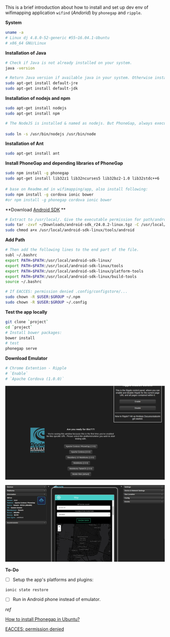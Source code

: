 This is a brief introduction about how to install and set up dev env of wifimapping application `wifind` (*Andorid*) by `phonegap` and `ripple`.



**System**

```bash
uname -a
# Linux dj 4.8.0-52-generic #55~16.04.1-Ubuntu
# x86_64 GNU/Linux
```

**Installation of Java**

```bash
# Check if Java is not already installed on your system.
java -version
```

```bash
# Return Java version if available java in your system. Otherwise install java.
sudo apt-get install default-jre
sudo apt-get install default-jdk
```

**Installation of nodejs and npm**

```bash
sudo apt-get install nodejs
sudo apt-get install npm
```

```bash
# The NodeJS is installed & named as nodejs. But PhoneGap, always execute using the name node. So create a symlink named node that points to nodejs for fix this inconsistency.

sudo ln -s /usr/bin/nodejs /usr/bin/node
```

**Installation of Ant**

```bash
sudo apt-get install ant
```

**Install PhoneGap and depending libraries of PhoneGap**

```bash
sudo npm install -g phonegap
sudo apt-get install lib32z1 lib32ncurses5 lib32bz2-1.0 lib32stdc++6

# base on Readme.md in wifimapping/app, also install following:
sudo npm install -g cordova ionic bower
#or npm install -g phonegap cordova ionic bower
```

**Download [Android SDK](http://dl.google.com/android/android-sdk_r24.3.3-linux.tgz) **  

```bash
# Extract to /usr/local/. Give the executable permission for path/android-sdk-linux/tools/android.
sudo tar -zxvf ~/Downloads/android-sdk_r24.0.2-linux.tgz -C /usr/local/
sudo chmod a+x /usr/local/android-sdk-linux/tools/android
```

**Add Path**

```bash
# Then add the following lines to the end part of the file.
subl ~/.bashrc
export PATH=$PATH:/usr/local/android-sdk-linux/
export PATH=$PATH:/usr/local/android-sdk-linux/tools
export PATH=$PATH:/usr/local/android-sdk-linux/platform-tools
export PATH=$PATH:/usr/local/android-sdk-linux/build-tools
source ~/.bashrc
```

```bash
# If EACCES: permission denied .config/configstore/...
sudo chown -R $USER:$GROUP ~/.npm
sudo chown -R $USER:$GROUP ~/.config
```

**Test the app locally** 

```bash
git clone `project`
cd `project`
# Install bower packages:
bower install
# test
phonegap serve
```

**Download Emulator**

```bash
# Chrome Extention - Ripple
# `Enable`
# `Apache Cordova (1.0.0)`
```

![](img/ripple1)

![](img/ripple2)



**To-Do**

- [ ] Setup the app's platforms and plugins:

```
ionic state restore
```

- [ ] Run in Android phone instead of emulator.





*ref*

[How to install Phonegap in Ubuntu?](http://www.zyxware.com/articles/5160/how-to-install-phonegap-in-ubuntu)

[EACCES: permission denied](https://github.com/bower/bower/issues/2262)

